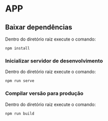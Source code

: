 # APP

## Baixar dependências

Dentro do diretório raiz execute o comando:

```
npm install
```

### Inicializar servidor de desenvolvimento

Dentro do diretório raiz execute o comando:
```
npm run serve
```

### Compilar versão para produção

Dentro do diretório raiz execute o comando:
```
npm run build
```
